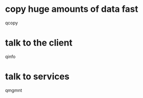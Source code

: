 

# copy huge amounts of data fast
qcopy

# talk to the client
qinfo

# talk to services
qmgmnt




